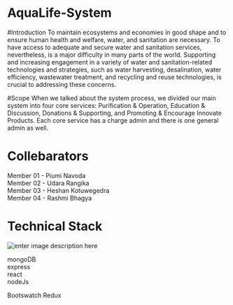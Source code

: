 # AquaLife-System

#Introduction
To maintain ecosystems and economies in good shape and to ensure human health and welfare, water, and sanitation are necessary. To have access to adequate and secure water and sanitation services, nevertheless, is a major difficulty in many parts of the world. Supporting and increasing engagement in a variety of water and sanitation-related technologies and strategies, such as water harvesting, desalination, water efficiency, wastewater treatment, and recycling and reuse technologies, is crucial to addressing these concerns. </p>
#Scope
When we talked about the system process, we divided our main system into four core services: Purification &amp; Operation, Education &amp; Discussion, Donations &amp; Supporting, and Promoting &amp; Encourage Innovate Products. Each core service has a charge admin and there is one general admin as well.

# Collebarators

Member 01 - Piumi Navoda<br>
Member 02 - Udara Rangika<br>
Member 03 - Heshan Kotuwegedra<br>
Member 04 - Rashmi Bhagya<br>

# Technical Stack
![enter image description here](https://res.cloudinary.com/sliit45/image/upload/v1665509665/SPMAPP/Orange_Minimal_Illustrative_Reddit_Banner_eaowfg.png)

mongoDB<br>
express<br>
react<br>
nodeJs<br>

Bootswatch
Redux
